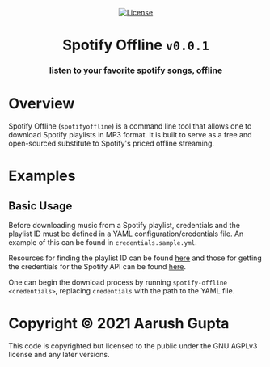 <p align = "center">
    <a href = "https://opensource.org/licenses/MIT">
        <img alt = "License" src = "https://img.shields.io/badge/License-AGPLv3-green.svg">
    </a>
</p>

<h1 align = "center">Spotify Offline <code>v0.0.1</code></h1>
<h3 align = "center">listen to your favorite spotify songs, offline</h3>

# Overview

Spotify Offline (`spotifyoffline`) is a command line tool that allows one to download Spotify playlists in MP3 format. It is built to serve as a free and open-sourced substitute to Spotify's priced offline streaming.

# Examples

## Basic Usage

Before downloading music from a Spotify playlist, credentials and the playlist ID must be defined in a YAML configuration/credentials file. An example of this can be found in `credentials.sample.yml`.

Resources for finding the playlist ID can be found [here](https://clients.caster.fm/knowledgebase/110/How-to-find-Spotify-playlist-ID.html) and those for getting the credentials for the Spotify API can be found [here](https://developer.spotify.com/documentation/general/guides/app-settings/).

One can begin the download process by running `spotify-offline <credentials>`, replacing `credentials` with the path to the YAML file.

# Copyright &copy; 2021 Aarush Gupta
This code is copyrighted but licensed to the public under the GNU AGPLv3 license and any later versions.
